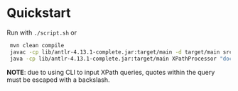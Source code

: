# Quickstart
Run with `./script.sh`
or
```bash
 mvn clean compile
 javac -cp lib/antlr-4.13.1-complete.jar:target/main -d target/main src/main/XPathProcessor.java
 java -cp lib/antlr-4.13.1-complete.jar:target/main XPathProcessor "doc(\"j_caesar.xml\")//SPEECH[.//SPEAKER[text() = \"CAESAR\"] is .//SPEAKER]"
 ```

**NOTE**: due to using CLI to input XPath queries, quotes within the query must be escaped with a backslash.